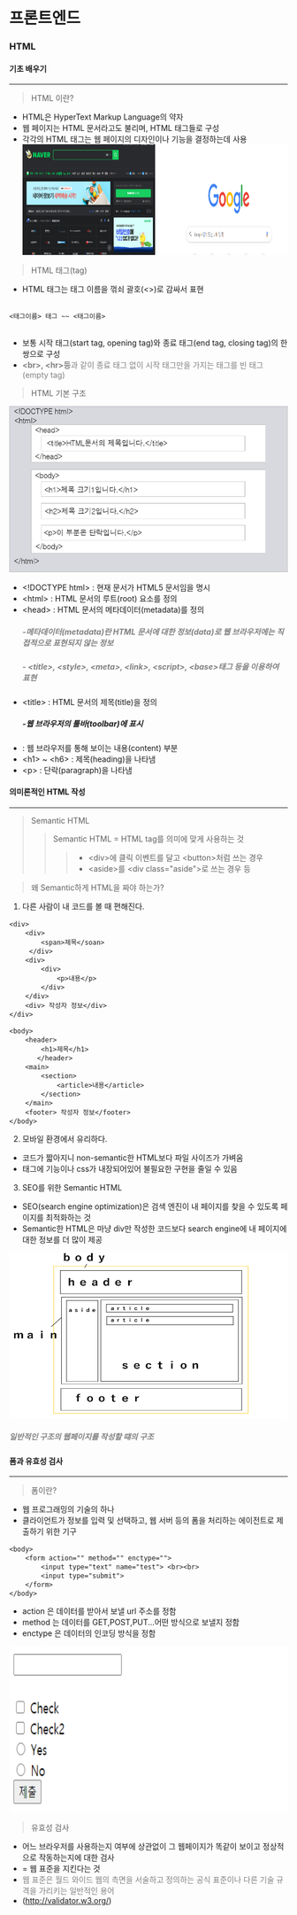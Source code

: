 # 프론트엔드
### HTML
#### 기초 배우기
<hr/>

> HTML 이란?
+ HTML은 HyperText Markup Language의 약자
+ 웹 페이지는 HTML 문서라고도 불리며, HTML 태그들로 구성
+ 각각의 HTML 태그는 웹 페이지의 디자인이나 기능을 결정하는데 사용
<img src="네이버 화면.png" width="50%" height="200" align="left"></img>
<img src="구글 화면.png" width="50%" height="200"></img>

> HTML 태그(tag)
+ HTML 태그는 태그 이름을 꺾쇠 괄호(<>)로 감싸서 표현
<pre>
<code>
<태그이름> 태그 ~~ <태그이름> 
</code>
</pre>
+ 보통 시작 태그(start tag, opening tag)와 종료 태그(end tag, closing tag)의 한 쌍으로 구성
+ <span style="color: gray">**\<br>, \<hr>등**과 같이 종료 태그 없이 시작 태그만을 가지는 태그를 빈 태그(empty tag)</span>

> HTML 기본 구조

<img src="HTML 구조.png" width="100%" height="300"></img>

+ \<!DOCTYPE html> : 현재 문서가 HTML5 문서임을 명시
+ \<html> : HTML 문서의 루트(root) 요소를 정의
+ \<head> : HTML 문서의 메타데이터(metadata)를 정의   <span style="color: gray"><h5> -메타데이터(metadata)란 HTML 문서에 대한 정보(data)로 웹 브라우저에는 직접적으로 표현되지 않는 정보   <h5>- \<title>, \<style>, \<meta>, \<link>, \<script>, \<base>태그 등을 이용하여 표현</span>
+ \<title> : HTML 문서의 제목(title)을 정의   <h5>-웹 브라우저의 툴바(toolbar)에 표시
+ <body> : 웹 브라우저를 통해 보이는 내용(content) 부분
+ \<h1> ~ \<h6> : 제목(heading)을 나타냄
+ \<p> : 단락(paragraph)을 나타냄

#### 의미론적인 HTML 작성
<hr/>

> Semantic HTML
>> Semantic HTML = HTML tag를 의미에 맞게 사용하는 것
>>> + \<div>에 클릭 이벤트를 달고 \<button>처럼 쓰는 경우 
>>> + \<aside>를 \<div class="aside">로 쓰는 경우 등

> 왜 Semantic하게 HTML을 짜야 하는가?
1. 다른 사람이 내 코드를 볼 때 편해진다.
```
<div>
    <div>
        <span>제목</soan>
     </div>
    <div>
        <div>
            <p>내용</p>
        </div>  
    </div>
    <div> 작성자 정보</div> 
</div>           
```
```
<body>
    <header>
        <h1>제목</h1>
       </header>
    <main>
        <section>
            <article>내용</article>
        </section>
    </main>
    <footer> 작성자 정보</footer>
</body>             
```
 2. 모바일 환경에서 유리하다. 
+ 코드가 짧아지니 non-semantic한 HTML보다 파일 사이즈가 가벼움
+ 태그에 기능이나 css가 내장되어있어 불필요한 구현을 줄일 수 있음

3. SEO를 위한 Semantic HTML
+ SEO(search engine optimization)은 검색 엔진이 내 페이지를 찾을 수 있도록 페이지를 최적화하는 것
+ Semantic한 HTML은 마냥 div만 작성한 코드보다 search engine에 내 페이지에 대한 정보를 더 많이 제공

<img src="semantic.png" width="100%" height="300"></img>
<h5> <span style="color: gray">일반적인 구조의 웹페이지를 작성할 떄의 구조 </span>


#### 폼과 유효성 검사
<hr/>

> 폼이란?
+ 웹 프로그래밍의 기술의 하나
+ 클라이언트가 정보를 입력 및 선택하고, 웹 서버 등의 폼을 처리하는 에이전트로 제출하기 위한 기구

```
<body>
    <form action="" method="" enctype="">
        <input type="text" name="test"> <br><br>
        <input type="submit">
    </form>        
</body>
```
+ action 은 데이터를 받아서 보낼 url 주소를 정함
+ method 는 데이터를 GET,POST,PUT...어떤 방식으로 보낼지 정함
+ enctype 은 데이터의 인코딩 방식을 정함

<img src="폼.png" width="100%" height="300"></img>

> 유효성 검사
+ 어느 브라우저를 사용하는지 여부에 상관없이 그 웹페이지가 똑같이 보이고 정상적으로 작동하는지에 대한 검사
+ = 웹 표준을 지킨다는 것
+ <span style="color: gray"> 웹 표준은 월드 와이드 웹의 측면을 서술하고 정의하는 공식 표준이나 다른 기술 규격을 가리키는 일반적인 용어 </span>
+ (http://validator.w3.org/)

